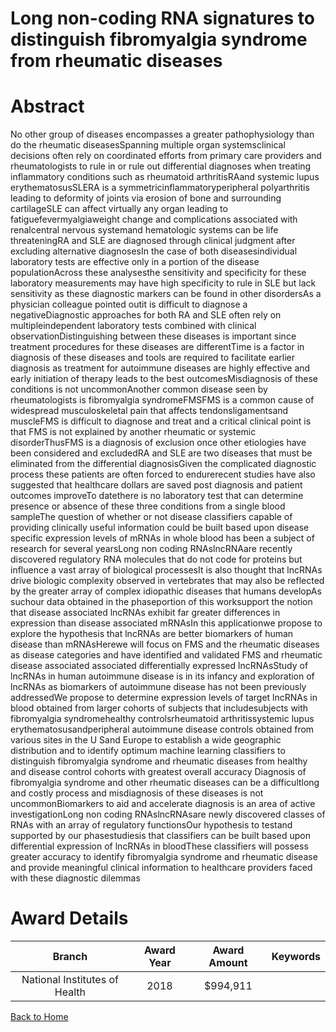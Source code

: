 
Long non-coding RNA signatures to distinguish fibromyalgia syndrome from rheumatic diseases
===========================================================================================

# Abstract


No other group of diseases encompasses a greater pathophysiology than do the rheumatic diseasesSpanning multiple organ systemsclinical decisions often rely on coordinated efforts from primary care providers and rheumatologists to rule in or rule out differential diagnoses when treating inflammatory conditions such as rheumatoid arthritisRAand systemic lupus erythematosusSLERA is a symmetricinflammatoryperipheral polyarthritis leading to deformity of joints via erosion of bone and surrounding cartilageSLE can affect virtually any organ leading to fatiguefevermyalgiaweight change and complications associated with renalcentral nervous systemand hematologic systems can be life threateningRA and SLE are diagnosed through clinical judgment after excluding alternative diagnosesIn the case of both diseasesindividual laboratory tests are effective only in a portion of the disease populationAcross these analysesthe sensitivity and specificity for these laboratory measurements may have high specificity to rule in SLE but lack sensitivity as these diagnostic markers can be found in other disordersAs a physician colleague pointed outit is difficult to diagnose a negativeDiagnostic approaches for both RA and SLE often rely on multipleindependent laboratory tests combined with clinical observationDistinguishing between these diseases is important since treatment procedures for these diseases are differentTime is a factor in diagnosis of these diseases and tools are required to facilitate earlier diagnosis as treatment for autoimmune diseases are highly effective and early initiation of therapy leads to the best outcomesMisdiagnosis of these conditions is not uncommonAnother common disease seen by rheumatologists is fibromyalgia syndromeFMSFMS is a common cause of widespread musculoskeletal pain that affects tendonsligamentsand muscleFMS is difficult to diagnose and treat and a critical clinical point is that FMS is not explained by another rheumatic or systemic disorderThusFMS is a diagnosis of exclusion once other etiologies have been considered and excludedRA and SLE are two diseases that must be eliminated from the differential diagnosisGiven the complicated diagnostic process these patients are often forced to endurerecent studies have also suggested that healthcare dollars are saved post diagnosis and patient outcomes improveTo datethere is no laboratory test that can determine presence or absence of these three conditions from a single blood sampleThe question of whether or not disease classifiers capable of providing clinically useful information could be built based upon disease specific expression levels of mRNAs in whole blood has been a subject of research for several yearsLong non coding RNAslncRNAare recently discovered regulatory RNA molecules that do not code for proteins but influence a vast array of biological processesIt is also thought that lncRNAs drive biologic complexity observed in vertebrates that may also be reflected by the greater array of complex idiopathic diseases that humans developAs suchour data obtained in the phaseportion of this worksupport the notion that disease associated lncRNAs exhibit far greater differences in expression than disease associated mRNAsIn this applicationwe propose to explore the hypothesis that lncRNAs are better biomarkers of human disease than mRNAsHerewe will focus on FMS and the rheumatic diseases as disease categories and have identified and validated FMS and rheumatic disease associated associated differentially expressed lncRNAsStudy of lncRNAs in human autoimmune disease is in its infancy and exploration of lncRNAs as biomarkers of autoimmune disease has not been previously addressedWe propose to determine expression levels of target lncRNAs in blood obtained from larger cohorts of subjects that includesubjects with fibromyalgia syndromehealthy controlsrheumatoid arthritissystemic lupus erythematosusandperipheral autoimmune disease controls obtained from various sites in the U Sand Europe to establish a wide geographic distribution and to identify optimum machine learning classifiers to distinguish fibromyalgia syndrome and rheumatic diseases from healthy and disease control cohorts with greatest overall accuracy Diagnosis of fibromyalgia syndrome and other rheumatic diseases can be a difficultlong and costly process and misdiagnosis of these diseases is not uncommonBiomarkers to aid and accelerate diagnosis is an area of active investigationLong non coding RNAslncRNAsare newly discovered classes of RNAs with an array of regulatory functionsOur hypothesis to testand supported by our phasestudiesis that classifiers can be built based upon differential expression of lncRNAs in bloodThese classifiers will possess greater accuracy to identify fibromyalgia syndrome and rheumatic disease and provide meaningful clinical information to healthcare providers faced with these diagnostic dilemmas  

# Award Details

|Branch|Award Year|Award Amount|Keywords|
| :---: | :---: | :---: | :---: |
|National Institutes of Health|2018|$994,911||
  
  


[Back to Home](https://github.com/chrischow/dod_sbir_awards/Reports/JH/#2504)